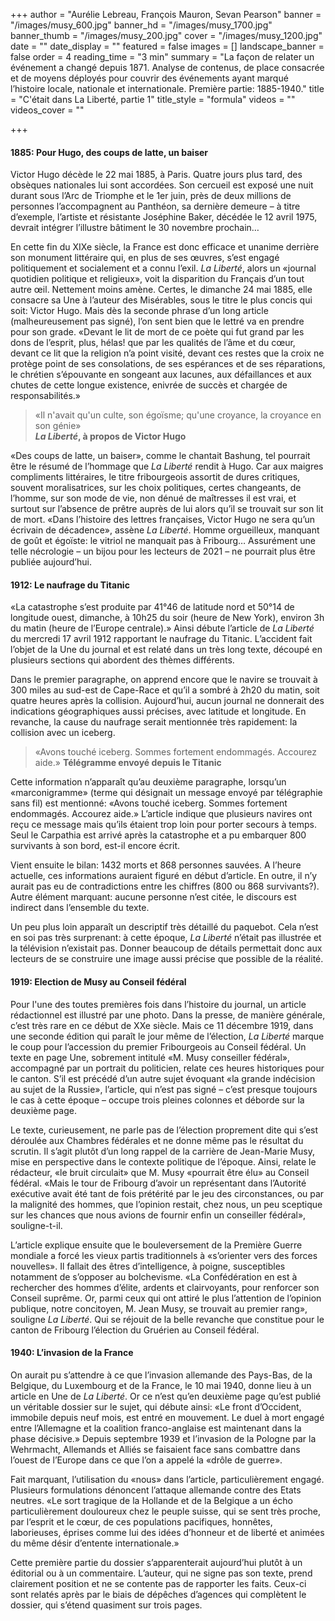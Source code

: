 +++
author = "Aurélie Lebreau, François Mauron, Sevan Pearson"
banner = "/images/musy_600.jpg"
banner_hd = "/images/musy_1700.jpg"
banner_thumb = "/images/musy_200.jpg"
cover = "/images/musy_1200.jpg"
date = ""
date_display = ""
featured = false
images = []
landscape_banner = false
order = 4
reading_time = "3 min"
summary = "La façon de relater un événement a changé depuis 1871. Analyse de contenus, de place consacrée et de moyens déployés pour couvrir des événements ayant marqué l’histoire locale, nationale et internationale. Première partie: 1885-1940."
title = "C'était dans La Liberté, partie 1"
title_style = "formula"
videos = ""
videos_cover = ""

+++
#### 1885: Pour Hugo, des coups de latte, un baiser

Victor Hugo décède le 22 mai 1885, à Paris. Quatre jours plus tard, des obsèques nationales lui sont accordées. Son cercueil est exposé une nuit durant sous l’Arc de Triomphe et le 1er juin, près de deux millions de personnes l’accompagnent au Panthéon, sa dernière demeure – à titre d’exemple, l’artiste et résistante Joséphine Baker, décédée le 12 avril 1975, devrait intégrer l’illustre bâtiment le 30 novembre prochain…

En cette fin du XIXe siècle, la France est donc efficace et unanime derrière son monument littéraire qui, en plus de ses œuvres, s’est engagé politiquement et socialement et a connu l’exil. _La Liberté_, alors un «journal quotidien politique et religieux», voit la disparition du Français d’un tout autre œil. Nettement moins amène. Certes, le dimanche 24 mai 1885, elle consacre sa Une à l’auteur des Misérables, sous le titre le plus concis qui soit: Victor Hugo. Mais dès la seconde phrase d’un long article (malheureusement pas signé), l’on sent bien que le lettré va en prendre pour son grade. «Devant le lit de mort de ce poète qui fut grand par les dons de l’esprit, plus, hélas! que par les qualités de l’âme et du cœur, devant ce lit que la religion n’a point visité, devant ces restes que la croix ne protège point de ses consolations, de ses espérances et de ses réparations, le chrétien s’épouvante en songeant aux lacunes, aux défaillances et aux chutes de cette longue existence, enivrée de succès et chargée de responsabilités.»

> «Il n'avait qu'un culte, son égoïsme; qu'une croyance, la croyance en son génie»  
> **_La Liberté_, à propos de Victor Hugo**

«Des coups de latte, un baiser», comme le chantait Bashung, tel pourrait être le résumé de l’hommage que _La Liberté_ rendit à Hugo. Car aux maigres compliments littéraires, le titre fribourgeois assortit de dures critiques, souvent moralisatrices, sur les choix politiques, certes changeants, de l’homme, sur son mode de vie, non dénué de maîtresses il est vrai, et surtout sur l’absence de prêtre auprès de lui alors qu’il se trouvait sur son lit de mort. «Dans l’histoire des lettres françaises, Victor Hugo ne sera qu’un écrivain de décadence», assène _La Liberté_. Homme orgueilleux, manquant de goût et égoïste: le vitriol ne manquait pas à Fribourg… Assurément une telle nécrologie – un bijou pour les lecteurs de 2021 – ne pourrait plus être publiée aujourd’hui.

#### 1912: Le naufrage du Titanic

«La catastrophe s’est produite par 41°46 de latitude nord et 50°14 de longitude ouest, dimanche, à 10h25 du soir (heure de New York), environ 3h du matin (heure de l’Europe centrale).» Ainsi débute l’article de _La Liberté_ du mercredi 17 avril 1912 rapportant le naufrage du Titanic. L’accident fait l’objet de la Une du journal et est relaté dans un très long texte, découpé en plusieurs sections qui abordent des thèmes différents.

Dans le premier paragraphe, on apprend encore que le navire se trouvait à 300 miles au sud-est de Cape-Race et qu’il a sombré à 2h20 du matin, soit quatre heures après la collision. Aujourd’hui, aucun journal ne donnerait des indications géographiques aussi précises, avec latitude et longitude. En revanche, la cause du naufrage serait mentionnée très rapidement: la collision avec un iceberg.

> «Avons touché iceberg. Sommes fortement endommagés. Accourez aide.» **Télégramme envoyé depuis le Titanic**

Cette information n’apparaît qu’au deuxième paragraphe, lorsqu’un «marconigramme» (terme qui désignait un message envoyé par télégraphie sans fil) est mentionné: «Avons touché iceberg. Sommes fortement endommagés. Accourez aide.» L’article indique que plusieurs navires ont reçu ce message mais qu’ils étaient trop loin pour porter secours à temps. Seul le Carpathia est arrivé après la catastrophe et a pu embarquer 800 survivants à son bord, est-il encore écrit.

Vient ensuite le bilan: 1432 morts et 868 personnes sauvées. A l’heure actuelle, ces informations auraient figuré en début d’article. En outre, il n’y aurait pas eu de contradictions entre les chiffres (800 ou 868 survivants?). Autre élément marquant: aucune personne n’est citée, le discours est indirect dans l’ensemble du texte.

Un peu plus loin apparaît un descriptif très détaillé du paquebot. Cela n’est en soi pas très surprenant: à cette époque, _La Liberté_ n’était pas illustrée et la télévision n’existait pas. Donner beaucoup de détails permettait donc aux lecteurs de se construire une image aussi précise que possible de la réalité.

#### 1919: Election de Musy au Conseil fédéral

Pour l'une des toutes premières fois dans l’histoire du journal, un article rédactionnel est illustré par une photo. Dans la presse, de manière générale, c’est très rare en ce début de XXe siècle. Mais ce 11 décembre 1919, dans une seconde édition qui paraît le jour même de l’élection, _La Liberté_ marque le coup pour l’accession du premier Fribourgeois au Conseil fédéral. Un texte en page Une, sobrement intitulé «M. Musy conseiller fédéral», accompagné par un portrait du politicien, relate ces heures historiques pour le canton. S’il est précédé d’un autre sujet évoquant «la grande indécision au sujet de la Russie», l’article, qui n’est pas signé – c’est presque toujours le cas à cette époque – occupe trois pleines colonnes et déborde sur la deuxième page.

Le texte, curieusement, ne parle pas de l’élection proprement dite qui s’est déroulée aux Chambres fédérales et ne donne même pas le résultat du scrutin. Il s’agit plutôt d’un long rappel de la carrière de Jean-Marie Musy, mise en perspective dans le contexte politique de l’époque. Ainsi, relate le rédacteur, «le bruit circulait» que M. Musy «pourrait être élu» au Conseil fédéral. «Mais le tour de Fribourg d’avoir un représentant dans l’Autorité exécutive avait été tant de fois prétérité par le jeu des circonstances, ou par la malignité des hommes, que l’opinion restait, chez nous, un peu sceptique sur les chances que nous avions de fournir enfin un conseiller fédéral», souligne-t-il.

L’article explique ensuite que le bouleversement de la Première Guerre mondiale a forcé les vieux partis traditionnels à «s’orienter vers des forces nouvelles». Il fallait des êtres d’intelligence, à poigne, susceptibles notamment de s’opposer au bolchevisme. «La Confédération en est à rechercher des hommes d’élite, ardents et clairvoyants, pour renforcer son Conseil suprême. Or, parmi ceux qui ont attiré le plus l’attention de l’opinion publique, notre concitoyen, M. Jean Musy, se trouvait au premier rang», souligne _La Liberté_. Qui se réjouit de la belle revanche que constitue pour le canton de Fribourg l’élection du Gruérien au Conseil fédéral.

#### 1940: L’invasion de la France

On aurait pu s’attendre à ce que l’invasion allemande des Pays-Bas, de la Belgique, du Luxembourg et de la France, le 10 mai 1940, donne lieu à un article en Une de _La Liberté_. Or ce n’est qu’en deuxième page qu’est publié un véritable dossier sur le sujet, qui débute ainsi: «Le front d’Occident, immobile depuis neuf mois, est entré en mouvement. Le duel à mort engagé entre l’Allemagne et la coalition franco-anglaise est maintenant dans la phase décisive.» Depuis septembre 1939 et l’invasion de la Pologne par la Wehrmacht, Allemands et Alliés se faisaient face sans combattre dans l’ouest de l’Europe dans ce que l’on a appelé la «drôle de guerre».

Fait marquant, l’utilisation du «nous» dans l’article, particulièrement engagé. Plusieurs formulations dénoncent l’attaque allemande contre des Etats neutres. «Le sort tragique de la Hollande et de la Belgique a un écho particulièrement douloureux chez le peuple suisse, qui se sent très proche, par l’esprit et le cœur, de ces populations pacifiques, honnêtes, laborieuses, éprises comme lui des idées d’honneur et de liberté et animées du même désir d’entente internationale.»

Cette première partie du dossier s’apparenterait aujourd’hui plutôt à un éditorial ou à un commentaire. L’auteur, qui ne signe pas son texte, prend clairement position et ne se contente pas de rapporter les faits. Ceux-ci sont relatés après par le biais de dépêches d’agences qui complètent le dossier, qui s’étend quasiment sur trois pages.